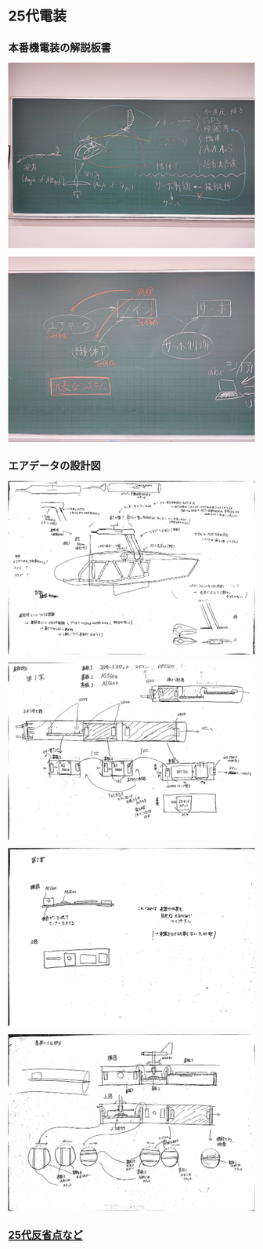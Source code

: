 # 25代電装
## 本番機電装の解説板書
![](img/edu1.jpg)

![](img/edu2.jpg)

## エアデータの設計図
![](img/airdata1.jpg)

![](img/airdata2.jpg)

![](img/airdata3.jpg)

![](img/airdata4.jpg)

## [25代反省点など](https://github.com/TORICA-Org/25th_torikon/blob/main/%E5%8F%8D%E7%9C%81%E7%82%B9%E3%81%AA%E3%81%A9.md)